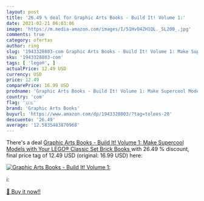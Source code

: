 ```yaml
---
layout: post
title: '26.49 % deal for Graphic Arts Books - Build It! Volume 1:'
date: 2021-02-21 06:03:06
image: 'https://m.media-amazon.com/images/I/51HvO4ZH1QL._SL200_.jpg'
comments: true
category: ofertas
author: ring
slug: '1943328803-com Graphic Arts Books - Build It! Volume 1: Make Supercool...'
sku: '1943328803-com'
tags: [ 'lego®', ]
actualPrice: 12.49 USD
currency: USD
price: 12.49
comparePrice: 16.99 USD
prodname: 'Graphic Arts Books - Build It! Volume 1: Make Supercool Models with Your LEGO® Classic Set  Brick Books '
country: 'com'
flag: '🇺🇸'
brand: 'Graphic Arts Books'
buyurl: 'https://www.amazon.com/dp/1943328803/?tag=tolees-20'
descuento: '26.49'
average: '12.5835483870968'
---
```


There's a deal [Graphic Arts Books - Build It! Volume 1: Make Supercool Models with Your LEGO® Classic Set  Brick Books ](https://www.amazon.com/dp/1943328803/?tag=tolees-20)  with  26.49 % discount, final price tag of  12.49 USD (original: 16.99 USD) here:

[![Graphic Arts Books - Build It! Volume 1:](https://m.media-amazon.com/images/I/51HvO4ZH1QL._SL200_.jpg)](https://www.amazon.com/dp/1943328803/?tag=tolees-20)

ℹ️:


[🛒 Buy it now!!](https://www.amazon.com/dp/1943328803/?tag=tolees-20)
